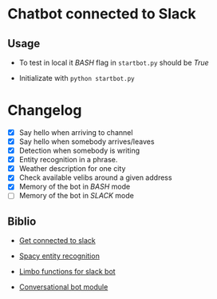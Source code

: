 # Chatbot connected to Slack 

## Usage

* To test in local it _BASH_ flag in `startbot.py` should be _True_

* Initializate with  `python startbot.py`

# Changelog

* [x] Say hello when arriving to channel 
* [x] Say hello when somebody arrives/leaves
* [x] Detection when somebody is writing
* [x] Entity recognition in a phrase.
* [x] Weather description for one city
* [x] Check available velibs around a given address
* [x] Memory of the bot in _BASH_ mode
* [ ] Memory of the bot in _SLACK_ mode

## Biblio

* [Get connected to slack](https://www.fullstackpython.com/blog/build-first-slack-bot-python.html)

* [Spacy entity recognition](https://spacy.io/docs/usage/entity-recognition)

* [Limbo functions for slack bot](https://github.com/llimllib/limbo)

* [Conversational bot module](https://github.com/gunthercox/ChatterBot)
